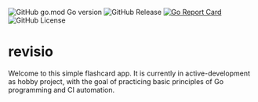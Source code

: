 ![GitHub go.mod Go version](https://img.shields.io/github/go-mod/go-version/reuben-emmens/revisio) ![GitHub Release](https://img.shields.io/github/v/tag/reuben-emmens/revisio) [![Go Report Card](https://goreportcard.com/badge/github.com/reuben-emmens/revisio)](https://goreportcard.com/report/github.com/reuben-emmens/revisio) ![GitHub License](https://img.shields.io/github/license/reuben-emmens/revisio)

# revisio

Welcome to this simple flashcard app. It is currently in active-development as hobby project, with the goal of practicing basic principles of Go programming and CI automation.